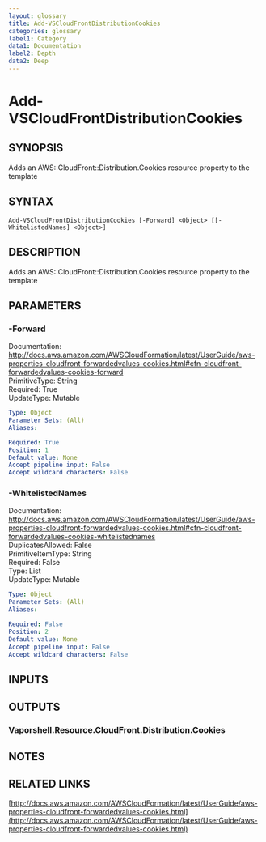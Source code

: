```yaml
---
layout: glossary
title: Add-VSCloudFrontDistributionCookies
categories: glossary
label1: Category
data1: Documentation
label2: Depth
data2: Deep
---
```


# Add-VSCloudFrontDistributionCookies

## SYNOPSIS
Adds an AWS::CloudFront::Distribution.Cookies resource property to the template

## SYNTAX

```
Add-VSCloudFrontDistributionCookies [-Forward] <Object> [[-WhitelistedNames] <Object>]
```

## DESCRIPTION
Adds an AWS::CloudFront::Distribution.Cookies resource property to the template

## PARAMETERS

### -Forward
Documentation: http://docs.aws.amazon.com/AWSCloudFormation/latest/UserGuide/aws-properties-cloudfront-forwardedvalues-cookies.html#cfn-cloudfront-forwardedvalues-cookies-forward    
PrimitiveType: String    
Required: True    
UpdateType: Mutable

```yaml
Type: Object
Parameter Sets: (All)
Aliases: 

Required: True
Position: 1
Default value: None
Accept pipeline input: False
Accept wildcard characters: False
```

### -WhitelistedNames
Documentation: http://docs.aws.amazon.com/AWSCloudFormation/latest/UserGuide/aws-properties-cloudfront-forwardedvalues-cookies.html#cfn-cloudfront-forwardedvalues-cookies-whitelistednames    
DuplicatesAllowed: False    
PrimitiveItemType: String    
Required: False    
Type: List    
UpdateType: Mutable

```yaml
Type: Object
Parameter Sets: (All)
Aliases: 

Required: False
Position: 2
Default value: None
Accept pipeline input: False
Accept wildcard characters: False
```

## INPUTS

## OUTPUTS

### Vaporshell.Resource.CloudFront.Distribution.Cookies

## NOTES

## RELATED LINKS

[http://docs.aws.amazon.com/AWSCloudFormation/latest/UserGuide/aws-properties-cloudfront-forwardedvalues-cookies.html](http://docs.aws.amazon.com/AWSCloudFormation/latest/UserGuide/aws-properties-cloudfront-forwardedvalues-cookies.html)

